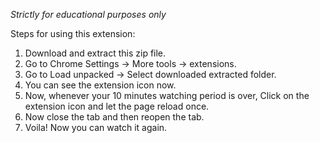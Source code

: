 *Strictly for educational purposes only* 

Steps for using this extension:
1. Download and extract this zip file.
2. Go to Chrome Settings -> More tools -> extensions.
3. Go to Load unpacked -> Select downloaded extracted folder.
4. You can see the extension icon now.
5. Now, whenever your 10 minutes watching period is over, Click on the extension icon and let the page reload once.
6. Now close the tab and then reopen the tab.
7. Voila! Now you can watch it again.



